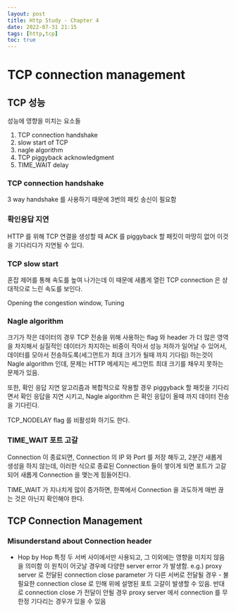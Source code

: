 ```yaml
---
layout: post
title: Http Study - Chapter 4
date: 2022-07-31 21:15
tags: [http,tcp]
toc: true
---
```


# TCP connection management

## TCP 성능
성능에 영향을 미치는 요소들
  1. TCP connection handshake
  2. slow start of TCP
  3. nagle algorithm
  4. TCP piggyback acknowledgment
  5. TIME_WAIT delay

### TCP connection handshake
3 way handshake 를 사용하기 때문에 3번의 패킷 송신이 필요함

### 확인응답 지연
HTTP 를 위해 TCP 연결을 생성할 때 ACK 를 piggyback 할 패킷이 마땅히 없어 이것을 기다리다가 지연될 수 있다.

### TCP slow start
혼잡 제어를 통해 속도를 높여 나가는데 이 때문에 새롭게 열린 TCP connection 은 상대적으로 느린 속도를 보인다.

Opening the congestion window, Tuning

### Nagle algorithm
크기가 작은 데이터의 경우 TCP 전송을 위해 사용하는 flag 와 header 가 더 많은 영역을 차지해서 실질적인 데이터가 차지하는 비중이 작아서 성능 저하가 일어날 수 있어서, 데이터를 모아서 전송하도록(세그먼트가 최대 크기가 될때 까지 기다림) 하는것이 Nagle algorithm 인데, 문제는 HTTP 메세지는 세그먼트 최대 크기를 채우지 못하는 문제가 있음.

또한, 확인 응답 지연 알고리즘과 복합적으로 작용할 경우 piggyback 할 패킷을 기다리면서 확인 응답을 지연 시키고, Nagle algorithm 은 확인 응답이 올때 까지 데이터 전송을 기다린다.

TCP_NODELAY flag 를 비활성화 하기도 한다.

### TIME_WAIT 포트 고갈
Connection 이 종료되면, Connection 의 IP 와 Port 를 저장 해두고, 2분간 새롭게 생성을 하지 않는데, 이러한 식으로 종료된 Connection 들이 쌓이게 되면 포트가 고갈 되어 새롭게 Connection 을 맺는게 힘들어진다.

TIME_WAIT 가 지나치게 많이 증가하면, 한쪽에서 Connection 을 과도하게 매번 끊는 것은 아닌지 확인해야 한다.

## TCP Connection Management

### Misunderstand about Connection header

- Hop by Hop
특정 두 서버 사이에서만 사용되고, 그 이외에는 영향을 미치지 않음을 의미함
이 원칙이 어긋날 경우에 다양한 server error 가 발생함.
e.g.) proxy server 로 전달된 connection close parameter 가 다른 서버로 전달될 경우 - 불필요한 connection close 로 인해 위에 설명된 포트 고갈이 발생할 수 있음.
반대로 connection close 가 전달이 안될 경우 proxy server 에서 connection 를 무한정 기다리는 경우가 있을 수 있음